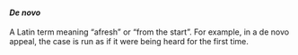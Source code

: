####  _De novo_

A Latin term meaning “afresh” or “from the start”. For example, in a de novo
appeal, the case is run as if it were being heard for the first time.
